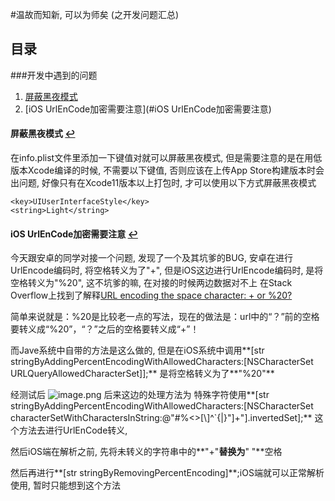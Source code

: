 #温故而知新, 可以为师矣 (之开发问题汇总)
## <a name="目录"></a>目录
###<a name="开发中遇到的问题"></a>开发中遇到的问题
1. [屏蔽黑夜模式](#屏蔽黑夜模式])
2. [iOS UrlEnCode加密需要注意](#iOS UrlEnCode加密需要注意)


#### <a name="屏蔽黑夜模式"></a>屏蔽黑夜模式  [↩](#开发中遇到的问题)
在info.plist文件里添加一下键值对就可以屏蔽黑夜模式, 但是需要注意的是在用低版本Xcode编译的时候, 不需要以下键值, 否则应该在上传App Store构建版本时会出问题, 好像只有在Xcode11版本以上打包时, 才可以使用以下方式屏蔽黑夜模式

```
<key>UIUserInterfaceStyle</key>
<string>Light</string>
```
#### <a name="iOS UrlEnCode加密需要注意"></a>iOS UrlEnCode加密需要注意 [↩](#开发中遇到的问题)
今天跟安卓的同学对接一个问题, 发现了一个及其坑爹的BUG, 安卓在进行UrlEncode编码时, 将空格转义为了"+", 但是iOS这边进行UrlEncode编码时, 是将空格转义为"%20", 这不坑爹的嘛, 在对接的时候两边数据对不上
在Stack Overflow上找到了解释[URL encoding the space character: + or %20?](https://stackoverflow.com/questions/1634271/url-encoding-the-space-character-or-20)

简单来说就是：%20是比较老一点的写法，现在的做法是：url中的“？”前的空格要转义成“%20”，“？”之后的空格要转义成“+”！

而Jave系统中自带的方法是这么做的, 但是在iOS系统中调用**[str stringByAddingPercentEncodingWithAllowedCharacters:[NSCharacterSet URLQueryAllowedCharacterSet]];** 是将空格转义为了**"%20"**

经测试后
![image.png](https://upload-images.jianshu.io/upload_images/1367029-04cdd32c42b8f30f.png?imageMogr2/auto-orient/strip%7CimageView2/2/w/1240)
后来这边的处理方法为
特殊字符使用**[str stringByAddingPercentEncodingWithAllowedCharacters:[NSCharacterSet characterSetWithCharactersInString:@"#%<>[\\]^`{|}\"]+"].invertedSet];**
这个方法去进行UrlEnCode转义, 

然后iOS端在解析之前, 先将未转义的字符串中的**"+"**替换为**" "**空格

然后再进行**[str stringByRemovingPercentEncoding]**;iOS端就可以正常解析使用, 暂时只能想到这个方法
